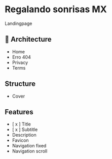 # Regalando sonrisas MX
Landingpage

## 📁 Architecture
- Home
- Erro 404
- Privacy
- Terms

## Structure
- Cover

## Features
- [ x ] Title
- [ x ] Subtitle
- Description
- Favicon
- Navigation fixed
- Navigation scroll
